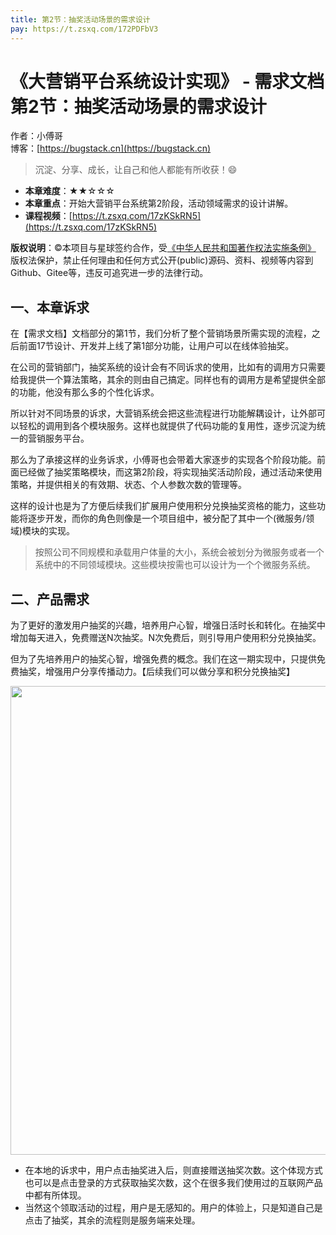 ```yaml
---
title: 第2节：抽奖活动场景的需求设计
pay: https://t.zsxq.com/172PDFbV3
---
```


# 《大营销平台系统设计实现》 - 需求文档 第2节：抽奖活动场景的需求设计

作者：小傅哥
<br/>博客：[https://bugstack.cn](https://bugstack.cn)

>沉淀、分享、成长，让自己和他人都能有所收获！😄

- **本章难度**：★★☆☆☆
- **本章重点**：开始大营销平台系统第2阶段，活动领域需求的设计讲解。
- **课程视频**：[https://t.zsxq.com/17zKSkRN5](https://t.zsxq.com/17zKSkRN5)

**版权说明**：©本项目与星球签约合作，受[《中华人民共和国著作权法实施条例》](http://www.gov.cn/zhengce/2020-12/26/content_5573623.htm) 版权法保护，禁止任何理由和任何方式公开(public)源码、资料、视频等内容到Github、Gitee等，违反可追究进一步的法律行动。

## 一、本章诉求

在【需求文档】文档部分的第1节，我们分析了整个营销场景所需实现的流程，之后前面17节设计、开发并上线了第1部分功能，让用户可以在线体验抽奖。

在公司的营销部门，抽奖系统的设计会有不同诉求的使用，比如有的调用方只需要给我提供一个算法策略，其余的则由自己搞定。同样也有的调用方是希望提供全部的功能，他没有那么多的个性化诉求。

所以针对不同场景的诉求，大营销系统会把这些流程进行功能解耦设计，让外部可以轻松的调用到各个模块服务。这样也就提供了代码功能的复用性，逐步沉淀为统一的营销服务平台。

那么为了承接这样的业务诉求，小傅哥也会带着大家逐步的实现各个阶段功能。前面已经做了抽奖策略模块，而这第2阶段，将实现抽奖活动阶段，通过活动来使用策略，并提供相关的有效期、状态、个人参数次数的管理等。

这样的设计也是为了方便后续我们扩展用户使用积分兑换抽奖资格的能力，这些功能将逐步开发，而你的角色则像是一个项目组中，被分配了其中一个(微服务/领域)模块的实现。

>按照公司不同规模和承载用户体量的大小，系统会被划分为微服务或者一个系统中的不同领域模块。这些模块按需也可以设计为一个个微服务系统。

## 二、产品需求

为了更好的激发用户抽奖的兴趣，培养用户心智，增强日活时长和转化。在抽奖中增加每天进入，免费赠送N次抽奖。N次免费后，则引导用户使用积分兑换抽奖。

但为了先培养用户的抽奖心智，增强免费的概念。我们在这一期实现中，只提供免费抽奖，增强用户分享传播动力。【后续我们可以做分享和积分兑换抽奖】

<div align="center">
    <img src="https://bugstack.cn/images/article/project/big-market/big-market-18-01.png" width="750px">
</div>

- 在本地的诉求中，用户点击抽奖进入后，则直接赠送抽奖次数。这个体现方式也可以是点击登录的方式获取抽奖次数，这个在很多我们使用过的互联网产品中都有所体现。
- 当然这个领取活动的过程，用户是无感知的。用户的体验上，只是知道自己是点击了抽奖，其余的流程则是服务端来处理。